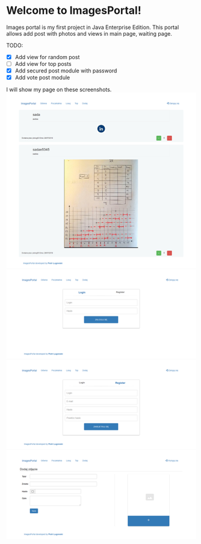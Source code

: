 # Welcome to ImagesPortal!

Images portal is my first project in Java Enterprise Edition.
This portal allows add post with photos and views in main page, waiting page.

TODO:
 - [X] Add view for random post
 - [ ] Add view for top posts
 - [X] Add secured post module with password
 - [X] Add vote post module

I will show my page on these screenshots.
![](https://raw.githubusercontent.com/piolug93/ImagesPortal/master/MainPage.png)
![](https://raw.githubusercontent.com/piolug93/ImagesPortal/master/LoginPage.png)
![](https://raw.githubusercontent.com/piolug93/ImagesPortal/master/RegisterPage.png)![enter image description here](https://raw.githubusercontent.com/piolug93/ImagesPortal/master/AddPostPage.png)
